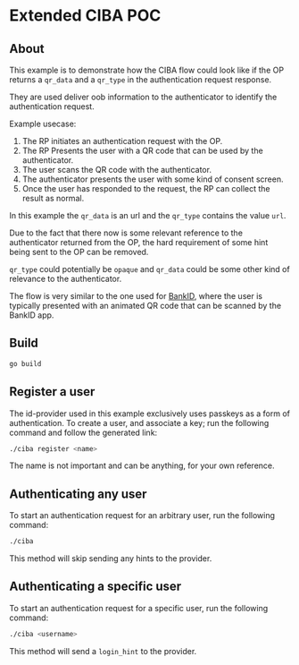 # Extended CIBA POC

## About

This example is to demonstrate how the CIBA flow could look like if the OP
returns a `qr_data` and a `qr_type` in the authentication request response.

They are used deliver oob information to the authenticator to identify the authentication request.

Example usecase:

1. The RP initiates an authentication request with the OP.
2. The RP Presents the user with a QR code that can be used by the authenticator.
3. The user scans the QR code with the authenticator.
4. The authenticator presents the user with some kind of consent screen.
5. Once the user has responded to the request, the RP can collect the result as normal.

In this example the `qr_data` is an url and the `qr_type` contains the value `url`.

Due to the fact that there now is some relevant reference to the authenticator returned from the OP, the hard requirement
of some hint being sent to the OP can be removed.

`qr_type` could potentially be `opaque` and `qr_data` could be some other kind of relevance to the authenticator.

The flow is very similar to the one used for [BankID](https://www.bankid.com/), where the user is typically presented with
an animated QR code that can be scanned by the BankID app.

## Build

```bash
go build
```

## Register a user

The id-provider used in this example exclusively uses passkeys as a form of authentication.
To create a user, and associate a key; run the following command and follow the generated link:

```bash
./ciba register <name>
```

The name is not important and can be anything, for your own reference.

## Authenticating any user

To start an authentication request for an arbitrary user, run the following command:

```bash
./ciba
```

This method will skip sending any hints to the provider.

## Authenticating a specific user

To start an authentication request for a specific user, run the following command:

```bash
./ciba <username>
```

This method will send a `login_hint` to the provider.

